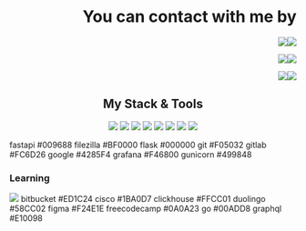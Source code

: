 <div align="right">

# You can contact with me by
<a href='https://t.me/sivikgosh' target='_blank'><img src='https://img.shields.io/badge/Telegram-white?style=for-the-badge&logo=Telegram&logoColor=26A5E4'><img src='https://img.shields.io/badge/@SivikGosh-26A5E4?style=for-the-badge'></a>

<a href='mailto:sivik@protonmail.com'><img src='https://img.shields.io/badge/Proton Mail-white?style=for-the-badge&logo=protonmail&logoColor=6D4AFF'><img src='https://img.shields.io/badge/sivik@protonmail.com-6D4AFF?style=for-the-badge'></a>

<a href='https://www.linkedin.com/in/sivikgosh/' target='_blank'><img src='https://img.shields.io/badge/LinkedIn-white?style=for-the-badge&logo=linkedin&logoColor=0A66C2'><img src='https://img.shields.io/badge/Georgiy Markarov-0A66C2?style=for-the-badge'></a>

</div>

<div align="center">
  
##  My Stack & Tools
<img src='https://img.shields.io/badge/Python-3776AB?style=for-the-badge&logo=python&logoColor=white'>
<img src='https://img.shields.io/badge/.env-ECD53F?style=for-the-badge&logo=dotenv&logoColor=black'>
<img src='https://img.shields.io/badge/Celery-37814A?style=for-the-badge&logo=celery&logoColor=white'>
<img src='https://img.shields.io/badge/CSS3-1572B6?style=for-the-badge&logo=css3&logoColor=white'>
<img src='https://img.shields.io/badge/DBeaver-382923?style=for-the-badge&logo=dbeaver&logoColor=white'>

<img src='https://img.shields.io/badge/Draw.io-F08705?style=for-the-badge&logo=diagramsdotnet&logoColor=white'>
<img src='https://img.shields.io/badge/Django-092E20?style=for-the-badge&logo=django&logoColor=white'>
<img src='https://img.shields.io/badge/Docker-2496ED?style=for-the-badge&logo=docker&logoColor=white'>

</div>

fastapi #009688
filezilla #BF0000
flask #000000
git #F05032
gitlab #FC6D26
google #4285F4
grafana #F46800
gunicorn #499848

### Learning
<img src='https://img.shields.io/badge/Ansible-EE0000?style=for-the-badge&logo=ansible&logoColor=white'>
bitbucket #ED1C24
cisco #1BA0D7
clickhouse #FFCC01
duolingo #58CC02
figma #F24E1E
freecodecamp #0A0A23
go #00ADD8
graphql #E10098
